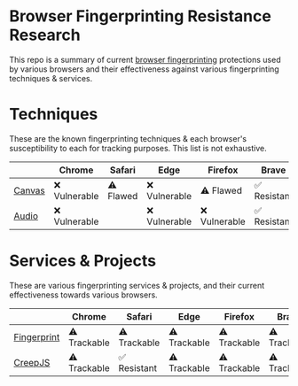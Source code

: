 # Browser Fingerprinting Resistance Research

This repo is a summary of current <a href="https://en.wikipedia.org/wiki/Device_fingerprint#Browser_fingerprint">browser fingerprinting</a> protections used by various browsers and their effectiveness against various fingerprinting techniques & services.

# Techniques

These are the known fingerprinting techniques & each browser's susceptibility to each for tracking purposes. This list is not exhaustive.

|                                                                                          | Chrome        | Safari       | Edge           | Firefox       | Brave        | Opera        | Tor          |
| ---------------------------------------------------------------------------------------- | ------------- | ------------ | -------------- | ------------- | ------------ | ------------ | ------------ |
| <a href="https://developer.mozilla.org/en-US/docs/Web/API/Canvas_API">Canvas</a>         | ❌ Vulnerable | ⚠️ Flawed    | ❌ Vulnerable   | ⚠️ Flawed     | ✅ Resistant | ❌ Vulnerable | ✅ Resistant |
| <a href="https://developer.mozilla.org/en-US/docs/Web/API/OfflineAudioContext">Audio</a> | ❌ Vulnerable |              | ❌ Vulnerable   | ❌ Vulnerable | ✅ Resistant | ❌ Vulnerable | ✅ Resistant |

# Services & Projects

These are various fingerprinting services & projects, and their current effectiveness towards various browsers.

|                                                                | Chrome        | Safari       | Edge           | Firefox      | Brave        | Opera       | Tor          |
| -------------------------------------------------------------- | ------------- | ------------ | -------------- | ------------ | ------------ | ----------- | ------------ |
| <a href="https://fingerprint.com/demo">Fingerprint</a>         | ⚠️ Trackable  | ⚠️ Trackable | ⚠️ Trackable    | ⚠️ Trackable | ⚠️ Trackable | ⚠️ Trackable | ✅ Resistant |
| <a href="https://abrahamjuliot.github.io/creepjs/">CreepJS</a> | ⚠️ Trackable  | ✅ Resistant | ⚠️ Trackable    | ⚠️ Trackable | ⚠️ Trackable | ⚠️ Trackable | ✅ Resistant |
